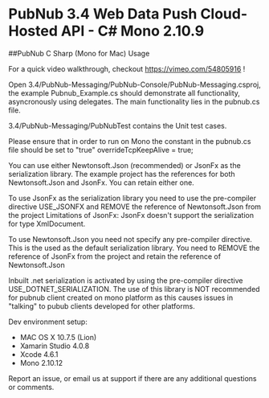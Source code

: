 # PubNub 3.4 Web Data Push Cloud-Hosted API - C# Mono 2.10.9 
##PubNub C Sharp (Mono for Mac) Usage

For a quick video walkthrough, checkout https://vimeo.com/54805916 !

Open 3.4/PubNub-Messaging/PubNub-Console/PubNub-Messaging.csproj, the example Pubnub_Example.cs should demonstrate all functionality, asyncronously using delegates. The main functionality lies in the pubnub.cs file.

3.4/PubNub-Messaging/PubNubTest contains the Unit test cases.

Please ensure that in order to run on Mono the constant in the pubnub.cs file should be set to "true"
overrideTcpKeepAlive = true;

You can use either Newtonsoft.Json (recommended) or JsonFx as the serialization library. The example project has the references for both Newtonsoft.Json and JsonFx. You can retain either one.

To use JsonFx as the serialization library you need to use the pre-compiler directive USE_JSONFX and REMOVE the reference of Newtonsoft.Json from the project
Limitations of JsonFx: JsonFx doesn't support the serialization for type XmlDocument.

To use Newtonsoft.Json you need not specify any pre-compiler directive. This is the used as the default serialization library. You need to REMOVE the reference of JsonFx from the project and retain the reference of Newtonsoft.Json

Inbuilt .net serialization is activated by using the pre-compiler directive USE_DOTNET_SERIALIZATION. The use of this library is NOT recommended for pubnub client created on mono platform as this causes issues in "talking" to pubub clients developed for other platforms.

Dev environment setup:
- MAC OS X 10.7.5 (Lion)
- Xamarin Studio 4.0.8
- Xcode 4.6.1
- Mono 2.10.12 

Report an issue, or email us at support if there are any additional questions or comments.


